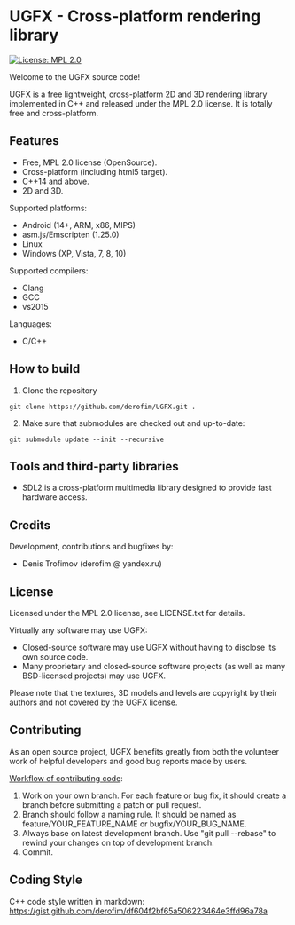 UGFX - Cross-platform rendering library
=============

[![License: MPL 2.0](https://img.shields.io/badge/License-MPL%202.0-brightgreen.svg)](https://opensource.org/licenses/MPL-2.0)

Welcome to the UGFX source code!  

UGFX is a free lightweight, cross-platform 2D and 3D rendering library implemented in C++ and released under the MPL 2.0 license. It is totally free and cross-platform.  

## Features

 * Free, MPL 2.0 license (OpenSource).
 * Cross-platform (including html5 target).
 * C++14 and above.
 * 2D and 3D.

 Supported platforms:

 * Android (14+, ARM, x86, MIPS)
 * asm.js/Emscripten (1.25.0)
 * Linux
 * Windows (XP, Vista, 7, 8, 10)

Supported compilers:

 * Clang
 * GCC
 * vs2015
 
Languages:

 * C/C++

## How to build

1. Clone the repository
```
git clone https://github.com/derofim/UGFX.git .
```
2. Make sure that submodules are checked out and up-to-date:
```
git submodule update --init --recursive
```

## Tools and third-party libraries

* SDL2 is a cross-platform multimedia library designed to provide fast hardware access.

## Credits

Development, contributions and bugfixes by:
- Denis Trofimov (derofim  @  yandex.ru)

## License

Licensed under the MPL 2.0 license, see LICENSE.txt for details.  

Virtually any software may use UGFX:  
* Closed-source software may use UGFX without having to disclose its own source code. 
* Many proprietary and closed-source software projects (as well as many BSD-licensed projects) may use UGFX.  

Please note that the textures, 3D models and levels are copyright by their authors and not covered by the UGFX license.

## Contributing

As an open source project, UGFX benefits greatly from both the volunteer work of helpful developers and good bug reports made by users.  

[Workflow of contributing code](https://guides.github.com/introduction/flow/):  
1. Work on your own branch. For each feature or bug fix, it should create a branch before submitting a patch or pull request.   
2. Branch should follow a naming rule. It should be named as feature/YOUR_FEATURE_NAME or bugfix/YOUR_BUG_NAME.  
3. Always base on latest development branch. Use "git pull --rebase" to rewind your changes on top of development branch.  
4. Commit.  

## Coding Style

C++ code style written in markdown: https://gist.github.com/derofim/df604f2bf65a506223464e3ffd96a78a